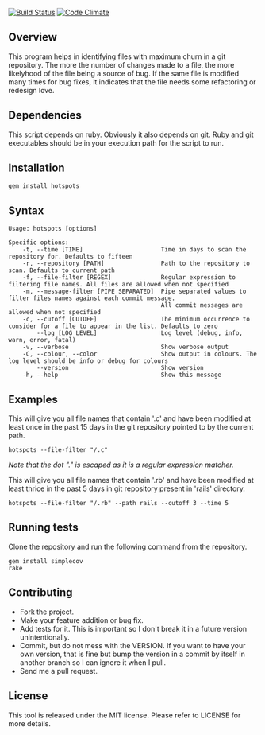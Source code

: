 [![Build Status](https://secure.travis-ci.org/chiku/hotspots.png?branch=master)](https://travis-ci.org/chiku/hotspots)
[![Code Climate](https://codeclimate.com/github/chiku/hotspots.png)](https://codeclimate.com/github/chiku/hotspots)

Overview
--------

This program helps in identifying files with maximum churn in a git repository. The more the number of changes made to a file, the more likelyhood of the file being a source of bug. If the same file is modified many times for bug fixes, it indicates that the file needs some refactoring or redesign love.


Dependencies
------------

This script depends on ruby. Obviously it also depends on git. Ruby and git executables should be in your execution path for the script to run.

Installation
------------

``` script
gem install hotspots
```

Syntax
------

``` script
Usage: hotspots [options]

Specific options:
    -t, --time [TIME]                      Time in days to scan the repository for. Defaults to fifteen
    -r, --repository [PATH]                Path to the repository to scan. Defaults to current path
    -f, --file-filter [REGEX]              Regular expression to filtering file names. All files are allowed when not specified
    -m, --message-filter [PIPE SEPARATED]  Pipe separated values to filter files names against each commit message.
                                           All commit messages are allowed when not specified
    -c, --cutoff [CUTOFF]                  The minimum occurrence to consider for a file to appear in the list. Defaults to zero
        --log [LOG LEVEL]                  Log level (debug, info, warn, error, fatal)
    -v, --verbose                          Show verbose output
    -C, --colour, --color                  Show output in colours. The log level should be info or debug for colours
        --version                          Show version
    -h, --help                             Show this message
```

Examples
--------

This will give you all file names that contain '.c' and have been modified at least once in the past 15 days in the git repository pointed to by the current path.

``` script
hotspots --file-filter "/.c"
```

*Note that the dot "." is escaped as it is a regular expression matcher.*

This will give you all file names that contain '.rb' and have been modified at least thrice in the past 5 days in git repository present in 'rails' directory.

``` script
hotspots --file-filter "/.rb" --path rails --cutoff 3 --time 5
```

Running tests
-------------

Clone the repository and run the following command from the repository.

``` script
gem install simplecov
rake
```

Contributing
------------

* Fork the project.
* Make your feature addition or bug fix.
* Add tests for it. This is important so I don't break it in a future version unintentionally.
* Commit, but do not mess with the VERSION. If you want to have your own version, that is fine but bump the version in a commit by itself in another branch so I can ignore it when I pull.
* Send me a pull request.

License
-------

This tool is released under the MIT license. Please refer to LICENSE for more details.
